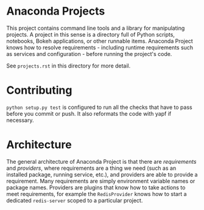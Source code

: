 # Anaconda Projects

This project contains command line tools and a library for
manipulating projects. A project in this sense is a directory full
of Python scripts, notebooks, Bokeh applications, or other
runnable items. Anaconda Project knows how to resolve
requirements - including runtime requirements such as services and
configuration - before running the project's code.

See ``projects.rst`` in this directory for more detail.

# Contributing

`python setup.py test` is configured to run all the checks that
have to pass before you commit or push. It also reformats the code
with yapf if necessary.

# Architecture

The general architecture of Anaconda Project is that there are
_requirements_ and _providers_, where requirements are a thing we
need (such as an installed package, running service, etc.), and
providers are able to provide a requirement. Many requirements are
simply environment variable names or package names. Providers are
plugins that know how to take actions to meet requirements, for
example the `RedisProvider` knows how to start a
dedicated `redis-server` scoped to a particular project.

